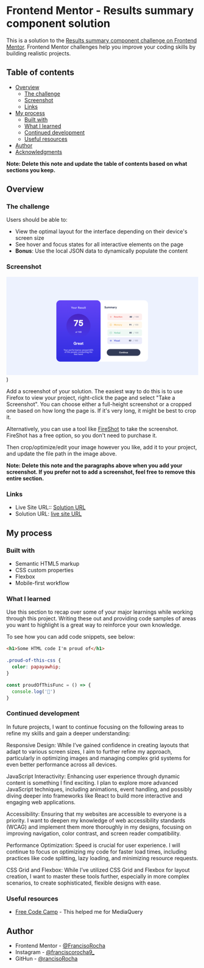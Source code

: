 # Frontend Mentor - Results summary component solution

This is a solution to the [Results summary component challenge on Frontend Mentor](https://www.frontendmentor.io/challenges/results-summary-component-CE_K6s0maV). Frontend Mentor challenges help you improve your coding skills by building realistic projects. 

## Table of contents

- [Overview](#overview)
  - [The challenge](#the-challenge)
  - [Screenshot](#screenshot)
  - [Links](#links)
- [My process](#my-process)
  - [Built with](#built-with)
  - [What I learned](#what-i-learned)
  - [Continued development](#continued-development)
  - [Useful resources](#useful-resources)
- [Author](#author)
- [Acknowledgments](#acknowledgments)

**Note: Delete this note and update the table of contents based on what sections you keep.**

## Overview

### The challenge

Users should be able to:

- View the optimal layout for the interface depending on their device's screen size
- See hover and focus states for all interactive elements on the page
- **Bonus**: Use the local JSON data to dynamically populate the content

### Screenshot

![alt text](image.png))

Add a screenshot of your solution. The easiest way to do this is to use Firefox to view your project, right-click the page and select "Take a Screenshot". You can choose either a full-height screenshot or a cropped one based on how long the page is. If it's very long, it might be best to crop it.

Alternatively, you can use a tool like [FireShot](https://getfireshot.com/) to take the screenshot. FireShot has a free option, so you don't need to purchase it. 

Then crop/optimize/edit your image however you like, add it to your project, and update the file path in the image above.

**Note: Delete this note and the paragraphs above when you add your screenshot. If you prefer not to add a screenshot, feel free to remove this entire section.**

### Links

- Live Site URL:: [Solution URL](https://results-summary-component-rust-six.vercel.app/)
- Solution URL: [live site URL](https://github.com/FrancisoRocha/results-summary-component)

## My process

### Built with

- Semantic HTML5 markup
- CSS custom properties
- Flexbox
- Mobile-first workflow

### What I learned

Use this section to recap over some of your major learnings while working through this project. Writing these out and providing code samples of areas you want to highlight is a great way to reinforce your own knowledge.

To see how you can add code snippets, see below:

```html
<h1>Some HTML code I'm proud of</h1>
```
```css
.proud-of-this-css {
  color: papayawhip;
}
```
```js
const proudOfThisFunc = () => {
  console.log('🎉')
}
```

### Continued development
In future projects, I want to continue focusing on the following areas to refine my skills and gain a deeper understanding:

Responsive Design: While I’ve gained confidence in creating layouts that adapt to various screen sizes, I aim to further refine my approach, particularly in optimizing images and managing complex grid systems for even better performance across all devices.

JavaScript Interactivity: Enhancing user experience through dynamic content is something I find exciting. I plan to explore more advanced JavaScript techniques, including animations, event handling, and possibly diving deeper into frameworks like React to build more interactive and engaging web applications.

Accessibility: Ensuring that my websites are accessible to everyone is a priority. I want to deepen my knowledge of web accessibility standards (WCAG) and implement them more thoroughly in my designs, focusing on improving navigation, color contrast, and screen reader compatibility.

Performance Optimization: Speed is crucial for user experience. I will continue to focus on optimizing my code for faster load times, including practices like code splitting, lazy loading, and minimizing resource requests.

CSS Grid and Flexbox: While I’ve utilized CSS Grid and Flexbox for layout creation, I want to master these tools further, especially in more complex scenarios, to create sophisticated, flexible designs with ease.

### Useful resources

- [Free Code Camp](https://www.freecodecamp.org/espanol/news/ejemplo-css-media-query-ancho-de-pantalla-max-y-min-para-diseno-adaptable-en-movil/) - This helped me for MediaQuery

## Author

- Frontend Mentor - [@FrancisoRocha](https://www.frontendmentor.io/profile/FrancisoRocha)
- Instagram - [@franciscorocha9_](https://www.instagram.com/franciscorocha9_/)
- GitHun - [@rancisoRocha](https://github.com/FrancisoRocha)


